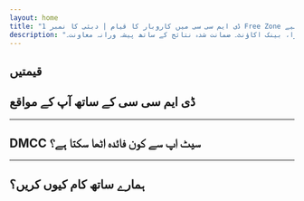 ```yaml
---
layout: home
title: "ڈی ایم سی سی میں کاروبار کا قیام | دبئی کا نمبر 1 Free Zone برآمدات اور تجارت کے لیے"
description: "ڈی ایم سی سی میں مکمل کمپنی کی تشکیل: لائسنس، دفتر، ویزا، بینک اکاؤنٹ۔ ضمانت شدہ نتائج کے ساتھ پیشہ ورانہ معاونت۔"
---
```


<!-- text="ترقی پر توجہ دیں — زبانوں کا معاملہ iMind پر چھوڑ دیں۔" -->
<!-- text="کلاس رومز کو سالوں لگتے ہیں؛ iMind آج ہر زبان میں حقیقی وقت کی سمجھ فراہم کرتا ہے۔" -->
<!-- text="ترجمے کی پریشانیوں کی بجائے ترقی میں سرمایہ کاری کریں۔ iMind ترجمہ کرتا ہے جب آپ جدت لاتے ہیں۔" -->
<!-- <AuthButton text="Try Live Demo →" buttonClass="brand"/> -->

<HeroSection
title="**DMCC** Free Zone میں کاروباری رجسٹریشن"
text="تجارت، لاجسٹکس، اجناس، اور بین الاقوامی کاروباری آپریشنز کے لیے ٹرن کی حل">

</HeroSection>

## قیمتیں

<PricingPlans :plans="[
  {
    title: 'DMCC پر براہ راست سروس آرڈر کریں',
    details: '**29,205** درہم  **17** دن',
    items: [
      'بغیر کسی ثالث کے براہ راست رسائی',
      'کوئی اضافی فیس نہیں',
      'کوئی کمیشن نہیں'
    ],
    linkText: 'Order directly',
    linkHref: '/guide/use-cases#negotiations',
    bullet: '💬'
  },
  {
    title: 'ماہرانہ رہنمائی کے لیے ہمارا **معیاری** پلان منتخب کریں',
    details: '**36,555** درہم  **17** دن',
    items: [
      'وقت کی بچت',
      'متوقع نتائج',
      'ذاتی ماہر معاونت',
      'سروس مقامات تک بزنس کلاس ٹرانسپورٹیشن',
      'کم سے کم شمولیت درکار'
    ],
    linkText: 'Order from expert',
    linkHref: '/guide/use-cases#operations',
    bullet: '⚡︎'
  },
  {
    title: '**اعلیٰ درجے** کی ماہرانہ رہنمائی کے لیے ہمارا **پریمیم** پلان منتخب کریں',
    details: '**42,055** درہم  **15** دن',
    items: [
      'ایک شخص کے لیے VIP ایئرپورٹ استقبال',
      'پریمیم کلاس ایئرپورٹ-ہوٹل-ایئرپورٹ ٹرانسفر',
      'تیز رفتار VIP کارروائیاں',
      'ضمانت شدہ نتائج',
      'ذاتی ماہر 24/7 دستیاب',
      'سروس مقامات تک پریمیم کلاس ٹرانسپورٹیشن',
      'کم سے کم شمولیت درکار'
    ],
    linkText: 'Order from expert',
    linkHref: '/guide/use-cases#operations',
    bullet: '💰'
  }
]" />

## ڈی ایم سی سی کے ساتھ آپ کے مواقع

<FeatureBlock :card="{
  title: 'مکمل سروس ڈی ایم سی سی کمپنی فارمیشن',
  details: 'لائسنسنگ سے لے کر ویزا اور بینک اکاؤنٹس تک — ہم پورا عمل آپ کے لیے سنبھالتے ہیں۔',
  items: [
    '⚡︎ 5-7 کاروباری دنوں کے اندر جاری کردہ تجارت، سروس، یا مشاورتی لائسنس۔',
    '✧ JLT (جمیرہ لیک ٹاورز) میں آفس سپیس یا فلیکسی ڈیسک۔',
    '✧ مالکان اور ملازمین کے لیے UAE رہائشی ویزا (2 سال کی درستگی)۔',
    '✧ UAE میں کارپوریٹ بینک اکاؤنٹس کھولنے میں معاونت۔',
  ],
  link: '/guide/dmcc-setup-process',
  src: {
    light: '/content/iStock-1366951573.jpg',
    dark: '/content/iStock-1366951573.jpg',
  },
  inversion: false
}" />

<FeatureBlock :card="{
  title: 'ڈی ایم سی سی عالمی تجارت میں نمبر 1 کیوں ہے',
  details: 'ایک فری زون جس کی بین الاقوامی ساکھ مضبوط ہے، EU، US، اور ایشیا کے شراکت داروں کا اعتماد۔',
  items: [
    '⚡︎ مضبوط کاروباری تصویر: ڈی ایم سی سی تجارتی کمپنیوں کی پہلی پسند ہے۔',
    '✧ 100% غیر ملکی ملکیت — مقامی شراکت دار کی ضرورت نہیں۔',
    '✧ برآمدات کے طریقہ کار، سرٹیفیکیشن، اور لاجسٹکس سپورٹ کی آسان کاری۔',
    '✧ لائسنسوں کی وسیع رینج — سونے کی تجارت سے لے کر IT سروسز تک۔',
  ],
  link: '/guide/why-dmcc',
  src: {
    light: '/content/iStock-1366951573.jpg',
    dark: '/content/iStock-1366951573.jpg',
  },
  inversion: true
}" />

<FeatureBlock :card="{
  title: 'یقینی تعمیل اور خطرات کی روک تھام',
  details: 'UAE ریگولیشنز اور بین الاقوامی معیارات کے ساتھ مکمل مطابقت۔',
  items: [
    '⚡︎ KYC اور کارپوریٹ دستاویزات کی تیاری۔',
    '✧ UAE AML/CFT تعمیل میں معاونت [official source](https://u.ae/en/information-and-services/business/anti-money-laundering)۔',
    '✧ VAT، ESR، اور UBO رجسٹریشن میں مدد۔',
    '✧ رجسٹریشن کے بعد آپ کے کاروبار کے لیے مسلسل قانونی معاونت۔',
  ],
  link: '/guide/compliance-support',
  src: {
    light: '/content/iStock-1366951573.jpg',
    dark: '/content/iStock-1366951573.jpg',
  },
  inversion: false
}" />

---

## DMCC سیٹ اپ سے کون فائدہ اٹھا سکتا ہے؟

<FeatureCards :features="[
  {
    title: 'درآمد-برآمد کمپنیاں',
    details: 'چین، بھارت، یورپ اور مشرق وسطیٰ سے کاروبار کرنے والی کمپنیوں کے لیے۔',
    items: [
      'آسان معاہدے اور سرٹیفیکیشن کے عمل۔',
      'UAE کے ذریعے ٹیکس موثر تجارت۔',
      'بین الاقوامی کلائنٹس کے ساتھ مضبوط ساکھ۔',
    ],
    linkText: 'Learn more',
    link: '/guide/dmcc-use-cases#import-export'
  },
  {
    title: 'جواہرات اور اجناس کے کاروبار',
    details: 'سونے، ہیرے، دھاتوں، کافی، چائے اور اناج کی تجارت کے لیے۔',
    items: [
      'قیمتی دھاتوں اور اجناس کے لیے خصوصی DMCC لائسنس۔',
      'برآمدی دستاویزات اور سرٹیفیکیشن میں مدد۔',
      'JAFZA اور DP World کے ذریعے موثر لاجسٹکس۔',
    ],
    linkText: 'Explore solutions',
    link: '/guide/dmcc-use-cases#commodities'
  },
  {
    title: 'ٹیکنالوجی کمپنیاں',
    details: 'عالمی کلائنٹس کے لیے SaaS، ڈیجیٹل مارکیٹنگ، سافٹ ویئر ڈویلپمنٹ۔',
    items: [
      'آپ کے ہیڈکوارٹر کے لیے معزز Free Zone کا پتہ۔',
      'UAE کے فوائد کے ساتھ بہترین ٹیکس سٹرکچر۔',
      'DMCC لائسنس کے ساتھ GCC اور MENA مارکیٹس تک رسائی۔',
    ],
    linkText: 'View case studies',
    link: '/guide/dmcc-use-cases#it-business'
  }
]" />

---

## ہمارے ساتھ کام کیوں کریں؟

<FeatureBlock :card="{
  title: 'لائسنس سے پہلے معاہدے تک ماہرانہ معاونت',
  details: '7 سال سے زیادہ کے تجربے کے ساتھ، ہم تجارتی اور برآمدی کاروباروں کے لیے DMCC کمپنی کی تشکیل میں مہارت رکھتے ہیں۔ ہماری قانونی ٹیم شروع سے آخر تک ہموار اور قانونی طریقے سے سیٹ اپ کو یقینی بناتی ہے۔',
  items: [
    '✧ مقررہ پیکجز کے ساتھ شفاف قیمتیں۔',
    '✧ آپ کے کیس کے لیے وقف شدہ اکاؤنٹ مینیجر اور قانونی مشیر۔',
    '✧ DMCC اور UAE بینکوں کے ساتھ ثابت شدہ ٹریک ریکارڈ۔',
  ],
  link: '/guide/our-services',
  src: {
    light: '/content/iStock-1366951573.jpg',
    dark: '/content/iStock-1366951573.jpg',
  },
  inversion: true
}" />

<AuthButton text="مفت قیمت حاصل کریں →" buttonClass="brand"/>